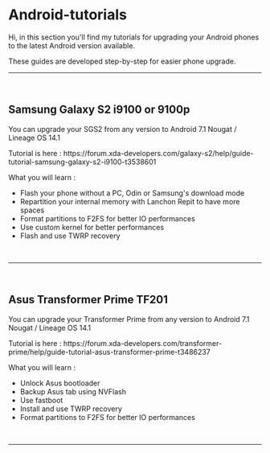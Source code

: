 # Android-tutorials

<p>Hi, in this section you'll find my tutorials for upgrading your Android phones to the latest Android version available.</p>
<p>These guides are developed step-by-step for easier phone upgrade.</p>
<hr>
<br>
<h2>Samsung Galaxy S2 i9100 or 9100p</h2>
<p>You can upgrade your SGS2 from any version to Android 7.1 Nougat / Lineage OS 14.1</p>
<p>Tutorial is here : https://forum.xda-developers.com/galaxy-s2/help/guide-tutorial-samsung-galaxy-s2-i9100-t3538601</p>
<p>What you will learn :</p>
<ul>
<li>Flash your phone without a PC, Odin or Samsung's download mode</li>
<li>Repartition your internal memory with Lanchon Repit to have more spaces</li>
<li>Format partitions to F2FS for better IO performances</li>
<li>Use custom kernel for better performances</li>
<li>Flash and use TWRP recovery</li>
</ul>
<br>
<hr>
<br>
<h2>Asus Transformer Prime TF201</h2>
<p>You can upgrade your Transformer Prime from any version to Android 7.1 Nougat / Lineage OS 14.1</p>
<p>Tutorial is here : https://forum.xda-developers.com/transformer-prime/help/guide-tutorial-asus-transformer-prime-t3486237</p>
<p>What you will learn :</p>
<ul>
<li>Unlock Asus bootloader</li>
<li>Backup Asus tab using NVFlash</li>
<li>Use fastboot</li>
<li>Install and use TWRP recovery</li>
<li>Format partitions to F2FS for better IO performances</li>
</ul>
<br>
<hr>
<br>
